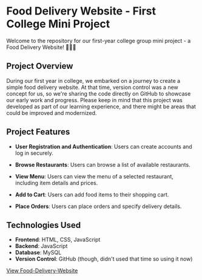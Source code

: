 # Food Delivery Website - First College Mini Project

Welcome to the repository for our first-year college group mini project - a Food Delivery Website! 🍔🍕🚚

## Project Overview

During our first year in college, we embarked on a journey to create a simple food delivery website. At that time, version control was a new concept for us, so we're sharing the code directly on GitHub to showcase our early work and progress. Please keep in mind that this project was developed as part of our learning experience, and there might be areas that could be improved and modernized.

## Project Features

- **User Registration and Authentication**: Users can create accounts and log in securely.

- **Browse Restaurants**: Users can browse a list of available restaurants.

- **View Menu**: Users can view the menu of a selected restaurant, including item details and prices.

- **Add to Cart**: Users can add food items to their shopping cart.

- **Place Orders**: Users can place orders and specify delivery details.  

## Technologies Used

- **Frontend**: HTML, CSS, JavaScript
- **Backend**: JavaScript
- **Database**: MySQL
- **Version Control**: GitHub (though, didn't used that time so using it now)

[View Food-Delivery-Website](https://mohasindawal.github.io/Food-Delivery-Website/)
